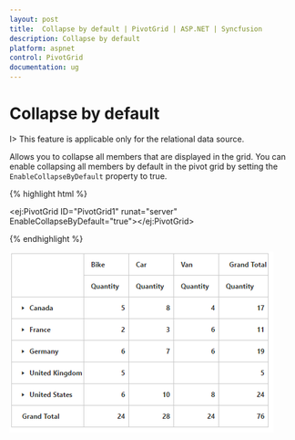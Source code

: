 ```yaml
---
layout: post
title:  Collapse by default | PivotGrid | ASP.NET | Syncfusion 
description: Collapse by default
platform: aspnet
control: PivotGrid
documentation: ug
---
```


# Collapse by default

I> This feature is applicable only for the relational data source.

Allows you to collapse all members that are displayed in the grid. You can enable collapsing all members by default in the pivot grid by setting the `EnableCollapseByDefault` property to true.


{% highlight html %}

<ej:PivotGrid ID="PivotGrid1" runat="server" EnableCollapseByDefault="true"></ej:PivotGrid>

{% endhighlight %}


![](Collapse-By-Default_images/Collapse-Members.png)

